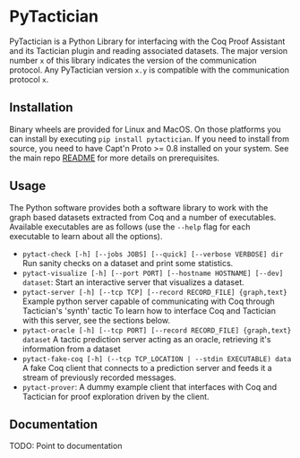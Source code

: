 # PyTactician

PyTactician is a Python Library for interfacing with the Coq Proof Assistant and its Tactician plugin and
reading associated datasets. The major version number `x` of this library indicates the version of the
communication protocol. Any PyTactician version `x.y` is compatible with the communication protocol `x`.

## Installation

Binary wheels are provided for Linux and MacOS. On those platforms you can install by executing
`pip install pytactician`. If you need to install from source, you need to have Capt'n Proto >= 0.8 installed
on your system. See the main repo [README](https://github.com/coq-tactician/coq-tactician-api#prerequisites)
for more details on prerequisites.

## Usage

The Python software provides both a software library to work with the graph based datasets extracted from Coq and
a number of executables. Available executables are as follows (use the `--help` flag for each executable to learn
about all the options).

- `pytact-check [-h] [--jobs JOBS] [--quick] [--verbose VERBOSE] dir`
   Run sanity checks on a dataset and print some statistics.
- `pytact-visualize [-h] [--port PORT] [--hostname HOSTNAME] [--dev] dataset`:
   Start an interactive server that visualizes a dataset.
- `pytact-server [-h] [--tcp TCP] [--record RECORD_FILE] {graph,text}`
  Example python server capable of communicating with Coq through Tactician's 'synth' tactic
  To learn how to interface Coq and Tactician with this server, see the sections below.
- `pytact-oracle [-h] [--tcp PORT] [--record RECORD_FILE] {graph,text} dataset`
  A tactic prediction server acting as an oracle, retrieving it's information from a dataset
- `pytact-fake-coq [-h] (--tcp TCP_LOCATION | --stdin EXECUTABLE) data`
  A fake Coq client that connects to a prediction server and feeds it a stream of previously recorded messages.
- `pytact-prover`: A dummy example client that interfaces with Coq and Tactician for proof exploration
  driven by the client.

## Documentation

TODO: Point to documentation
